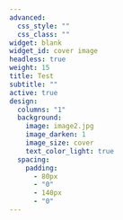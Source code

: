 ```yaml
---
advanced:
  css_style: ""
  css_class: ""
widget: blank
widget_id: cover image
headless: true
weight: 15
title: Test
subtitle: ""
active: true
design:
  columns: "1"
  background:
    image: image2.jpg
    image_darken: 1
    image_size: cover
    text_color_light: true
  spacing:
    padding:
      - 80px
      - "0"
      - 140px
      - "0"
---
```

